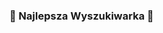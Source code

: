 ### 💎 Najlepsza Wyszukiwarka 💎
<title>PlayerApp | Wyszukiwanie Online</title>
<center><script async src="https://cse.google.com/cse.js?cx=b7a450c36df5145af"></script>
<div class="gcse-search"></div></center>
